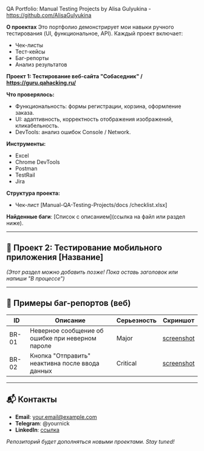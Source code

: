 QA Portfolio: Manual Testing Projects
by Alisa Gulyukina - https://github.com/AlisaGulyukina

**О проектах**
Это портфолио демонстрирует мои навыки ручного тестирования (UI, функциональное, API). Каждый проект включает:  
- Чек-листы  
- Тест-кейсы  
- Баг-репорты  
- Анализ результатов  

**Проект 1: Тестирование веб-сайта "Собаседник" / https://guru.qahacking.ru/**

**Что проверялось:**  
- Функциональность: формы регистрации, корзина, оформление заказа.  
- UI: адаптивность, корректность отображения изображений, кликабельность.
- DevTools: анализ ошибок Console / Network.

**Инструменты:**
- Excel
- Chrome DevTools
- Postman
- TestRail
- Jira

**Структура проекта:**
- Чек-лист [Manual-QA-Testing-Projects/docs
/checklist.xlsx]

**Найденные баги**: [Список с описанием](ссылка на файл или раздел ниже).  

---

## 📌 Проект 2: Тестирование мобильного приложения [Название]  
*(Этот раздел можно добавить позже! Пока оставь заголовок или напиши "В процессе")*  

---

## 🐞 Примеры баг-репортов (веб)  
| ID  | Описание | Серьезность | Скриншот |  
|-----|----------|-------------|----------|  
| BR-01 | Неверное сообщение об ошибке при неверном пароле | Major | [screenshot](ссылка) |  
| BR-02 | Кнопка "Отправить" неактивна после ввода данных | Critical | [screenshot](ссылка) |  

---

## 📬 Контакты  
- **Email**: your.email@example.com  
- **Telegram**: @yournick  
- **LinkedIn**: [ссылка](https://linkedin.com/in/yourname)  

*Репозиторий будет дополняться новыми проектами. Stay tuned!*  
